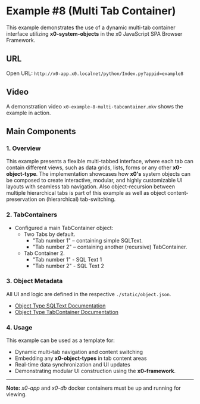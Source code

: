 # Example #8 (Multi Tab Container)

This example demonstrates the use of a dynamic multi-tab container interface utilizing
**x0-system-objects** in the x0 JavaScript SPA Browser Framework.

## URL

Open URL: `http://x0-app.x0.localnet/python/Index.py?appid=example8`

## Video

A demonstration video `x0-example-8-multi-tabcontainer.mkv` shows the example in action.

## Main Components

### 1. Overview

This example presents a flexible multi-tabbed interface, where each tab can contain different views,
such as data grids, lists, forms or any other **x0-object-type**. The implementation showcases how
**x0's** system objects can be composed to create interactive, modular, and highly customizable UI layouts
with seamless tab navigation. Also object-recursion between multiple hierarchical tabs is part of this
example as well as object content-preservation on (hierarchical) tab-switching.

### 2. TabContainers

- Configured a main TabContainer object:
  - Two Tabs by default.
    - "Tab number 1" – containing simple SQLText.
    - "Tab number 2" – containing another (recursive) TabContainer.
  - Tab Container 2.
    - "Tab number 1" - SQL Text 1
    - "Tab number 2" - SQL Text 2

### 3. Object Metadata

All UI and logic are defined in the respective `./static/object.json`.

- [Object Type SQLText Documentation](https://docs.webcodex.de/x0/v1.0/appdev-objects.html#sqltext)
- [Object Type TabContainer Documentation](https://docs.webcodex.de/x0/v1.0/appdev-objects.html#tabcontainer)

### 4. Usage

This example can be used as a template for:

- Dynamic multi-tab navigation and content switching
- Embedding any **x0-object-types** in tab content areas
- Real-time data synchronization and UI updates
- Demonstrating modular UI construction using the **x0-framework**.

---

**Note:** *x0-app* and *x0-db* docker containers must be up and running for viewing.
